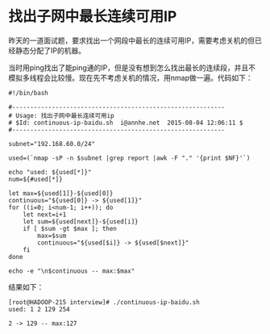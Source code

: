 # 找出子网中最长连续可用IP

昨天的一道面试题，要求找出一个网段中最长的连续可用IP，需要考虑关机的但已经静态分配了IP的机器。

当时用ping找出了能ping通的IP，但是没有想到怎么找出最长的连续段，并且不模拟多线程会比较慢。现在先不考虑关机的情况，用nmap做一遍。代码如下：

```
#!/bin/bash

#-----------------------------------------------------------
# Usage: 找出子网中最长连续可用ip
# $Id: continuous-ip-baidu.sh  i@annhe.net  2015-08-04 12:06:11 $
#-----------------------------------------------------------

subnet="192.168.60.0/24"

used=(`nmap -sP -n $subnet |grep report |awk -F "." '{print $NF}'`)

echo "used: ${used[*]}"
num=${#used[*]}

let max=${used[1]}-${used[0]}
continuous="${used[0]} -> ${used[1]}"
for ((i=0; i<num-1; i++)); do
	let next=i+1
	let sum=${used[next]}-${used[i]}
	if [ $sum -gt $max ]; then
		max=$sum
		continuous="${used[$i]} -> ${used[$next]}"
	fi
done

echo -e "\n$continuous -- max:$max"
```

结果如下：

```
[root@HADOOP-215 interview]# ./continuous-ip-baidu.sh 
used: 1 2 129 254

2 -> 129 -- max:127
```